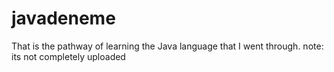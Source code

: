 # javadeneme
That is the pathway of learning the Java language that I went through.
note: its not completely uploaded 

